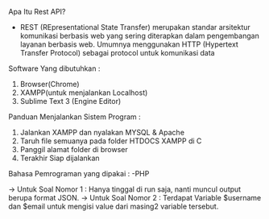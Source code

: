 Apa Itu Rest API?
- REST (REpresentational State Transfer) merupakan standar arsitektur komunikasi berbasis web yang sering diterapkan dalam pengembangan layanan berbasis web. Umumnya menggunakan HTTP (Hypertext Transfer Protocol) sebagai protocol untuk komunikasi data


Software Yang dibutuhkan :

1. Browser(Chrome)
2. XAMPP(untuk menjalankan Localhost)
3. Sublime Text 3 (Engine Editor)

Panduan Menjalankan Sistem Program :
1. Jalankan XAMPP dan nyalakan MYSQL & Apache
2. Taruh file semuanya pada folder HTDOCS XAMPP di C
3. Panggil alamat folder di browser
4. Terakhir Siap dijalankan

Bahasa Pemrograman yang dipakai :
-PHP


-> Untuk Soal Nomor 1 : Hanya tinggal di run saja, nanti muncul output berupa format JSON. 
-> Untuk Soal Nomor 2 : Terdapat Variable $username dan $email untuk mengisi value dari masing2 variable tersebut.
